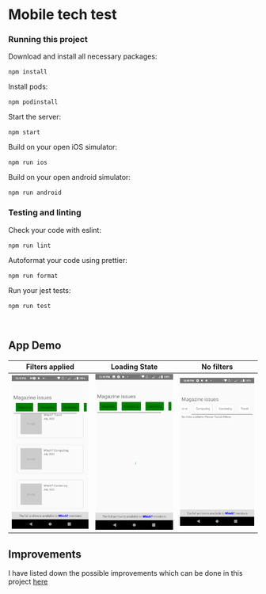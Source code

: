 # Mobile tech test

### Running this project

Download and install all necessary packages:

    npm install

Install pods:

    npm podinstall

Start the server:

    npm start

Build on your open iOS simulator:

    npm run ios

Build on your open android simulator:

    npm run android

### Testing and linting

Check your code with eslint:

    npm run lint

Autoformat your code using prettier:

    npm run format

Run your jest tests:

    npm run test

&nbsp;

## App Demo

| Filters applied    | Loading State | No filters |
| --------- | ----------- | ----------- |
| <img src="screenshots/1.png?raw=true" width="270">    | <img src="screenshots/2.png?raw=true" width="270">|   <img src="screenshots/3.png?raw=true" width="270">

## Improvements
I have listed down the possible improvements which can be done in this project [here](https://github.com/vinitraj10/mobile-techtest/wiki/Improvements)